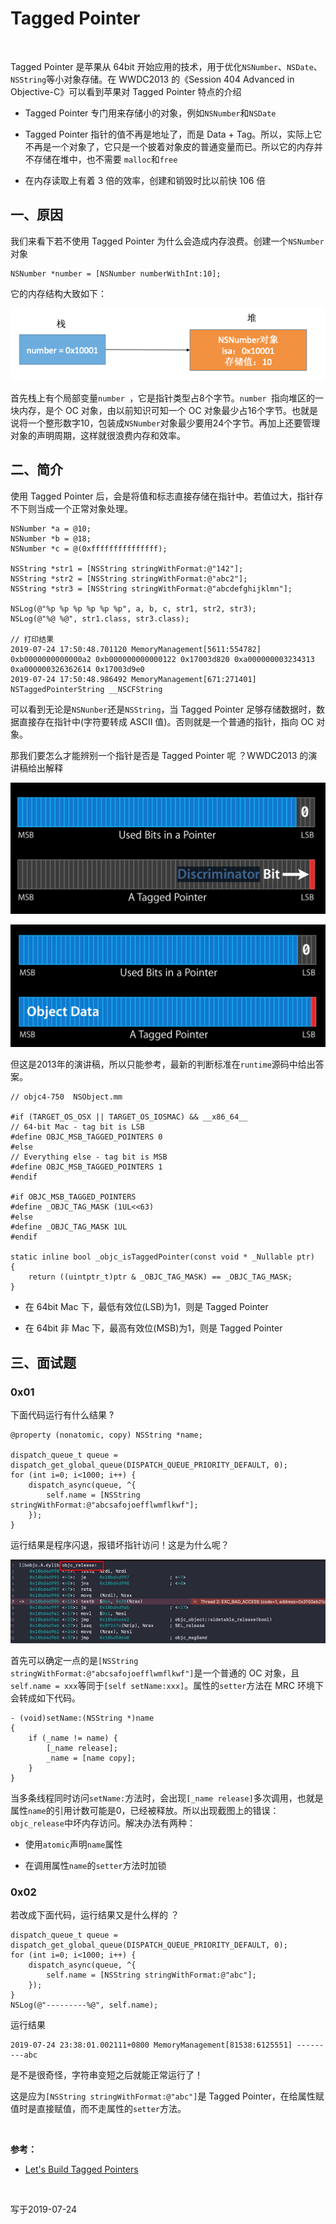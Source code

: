 
# Tagged Pointer

<br>

Tagged Pointer 是苹果从 64bit 开始应用的技术，用于优化`NSNumber`、`NSDate`、`NSString`等小对象存储。在 WWDC2013 的《Session 404 Advanced in Objective-C》可以看到苹果对 Tagged Pointer 特点的介绍

- Tagged Pointer 专门用来存储小的对象，例如`NSNumber`和`NSDate`

- Tagged Pointer 指针的值不再是地址了，而是 Data + Tag。所以，实际上它不再是一个对象了，它只是一个披着对象皮的普通变量而已。所以它的内存并不存储在堆中，也不需要 `malloc`和`free`

- 在内存读取上有着 3 倍的效率，创建和销毁时比以前快 106 倍


## 一、原因

我们来看下若不使用 Tagged Pointer 为什么会造成内存浪费。创建一个`NSNumber`对象

```
NSNumber *number = [NSNumber numberWithInt:10];
```

它的内存结构大致如下： 

![](../Images/iOS/TaggedPointer/TaggedPointer_image0101.png)

首先栈上有个局部变量`number `，它是指针类型占8个字节。`number `指向堆区的一块内存，是个 OC 对象，由以前知识可知一个 OC 对象最少占16个字节。也就是说将一个整形数字10，包装成`NSNumber`对象最少要用24个字节。再加上还要管理对象的声明周期，这样就很浪费内存和效率。

## 二、简介


使用 Tagged Pointer 后，会是将值和标志直接存储在指针中。若值过大，指针存不下则当成一个正常对象处理。

```
NSNumber *a = @10;
NSNumber *b = @18;
NSNumber *c = @(0xfffffffffffffff);
    
NSString *str1 = [NSString stringWithFormat:@"142"];
NSString *str2 = [NSString stringWithFormat:@"abc2"];
NSString *str3 = [NSString stringWithFormat:@"abcdefghijklmn"];
    
NSLog(@"%p %p %p %p %p %p", a, b, c, str1, str2, str3);
NSLog(@"%@ %@", str1.class, str3.class);

// 打印结果
2019-07-24 17:50:48.701120 MemoryManagement[5611:554782] 0xb0000000000000a2 0xb000000000000122 0x17003d820 0xa000000003234313 0xa000000326362614 0x17003d9e0
2019-07-24 17:50:48.986492 MemoryManagement[671:271401] NSTaggedPointerString __NSCFString
```

可以看到无论是`NSNunber`还是`NSString`，当 Tagged Pointer 足够存储数据时，数据直接存在指针中(字符要转成 ASCII 值)。否则就是一个普通的指针，指向 OC 对象。

那我们要怎么才能辨别一个指针是否是 Tagged Pointer 呢 ？WWDC2013 的演讲稿给出解释

![](../Images/iOS/TaggedPointer/TaggedPointer_image0102.png)

![](../Images/iOS/TaggedPointer/TaggedPointer_image0103.png)


但这是2013年的演讲稿，所以只能参考，最新的判断标准在`runtime`源码中给出答案。

```
// objc4-750  NSObject.mm

#if (TARGET_OS_OSX || TARGET_OS_IOSMAC) && __x86_64__
// 64-bit Mac - tag bit is LSB
#define OBJC_MSB_TAGGED_POINTERS 0
#else
// Everything else - tag bit is MSB
#define OBJC_MSB_TAGGED_POINTERS 1
#endif

#if OBJC_MSB_TAGGED_POINTERS
#define _OBJC_TAG_MASK (1UL<<63)
#else
#define _OBJC_TAG_MASK 1UL
#endif

static inline bool _objc_isTaggedPointer(const void * _Nullable ptr)
{
    return ((uintptr_t)ptr & _OBJC_TAG_MASK) == _OBJC_TAG_MASK;
}
```

- 在 64bit Mac 下，最低有效位(LSB)为1，则是 Tagged Pointer

- 在 64bit 非 Mac 下，最高有效位(MSB)为1，则是 Tagged Pointer


## 三、面试题

### 0x01 

下面代码运行有什么结果 ?

```
@property (nonatomic, copy) NSString *name;

dispatch_queue_t queue = dispatch_get_global_queue(DISPATCH_QUEUE_PRIORITY_DEFAULT, 0);
for (int i=0; i<1000; i++) {
    dispatch_async(queue, ^{
        self.name = [NSString stringWithFormat:@"abcsafojoefflwmflkwf"];
    });
}
```

运行结果是程序闪退，报错坏指针访问！这是为什么呢？

![](../Images/iOS/TaggedPointer/TaggedPointer_image0104.png)

首先可以确定一点的是`[NSString stringWithFormat:@"abcsafojoefflwmflkwf"]`是一个普通的 OC 对象，且`self.name = xxx`等同于`[self setName:xxx]`。属性的`setter`方法在 MRC 环境下会转成如下代码。

```
- (void)setName:(NSString *)name
{
    if (_name != name) {
        [_name release];
        _name = [name copy];
    }
}
```

当多条线程同时访问`setName:`方法时，会出现`[_name release]`多次调用，也就是属性`name`的引用计数可能是0，已经被释放。所以出现截图上的错误：`objc_release`中坏内存访问。解决办法有两种：

- 使用`atomic`声明`name`属性

- 在调用属性`name`的`setter`方法时加锁


### 0x02

若改成下面代码，运行结果又是什么样的 ？

```
dispatch_queue_t queue = dispatch_get_global_queue(DISPATCH_QUEUE_PRIORITY_DEFAULT, 0);
for (int i=0; i<1000; i++) {
    dispatch_async(queue, ^{
        self.name = [NSString stringWithFormat:@"abc"];
    });
}
NSLog(@"---------%@", self.name);
```

运行结果

```
2019-07-24 23:38:01.002111+0800 MemoryManagement[81538:6125551] ---------abc
```

是不是很奇怪，字符串变短之后就能正常运行了！

这是应为`[NSString stringWithFormat:@"abc"]`是 Tagged Pointer，在给属性赋值时是直接赋值，而不走属性的`setter`方法。

<br>

**参考：**

- [Let's Build Tagged Pointers](https://www.mikeash.com/pyblog/friday-qa-2012-07-27-lets-build-tagged-pointers.html)

<br>

写于2019-07-24

<br>